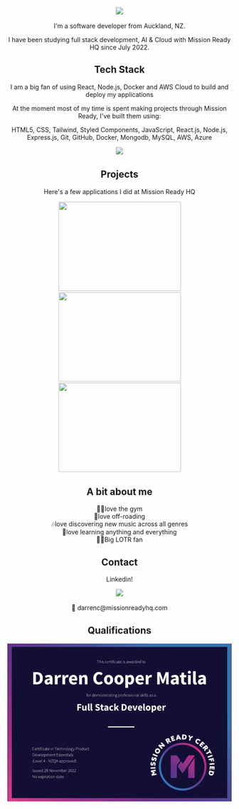 <div align="center">
  
<img src="https://readme-typing-svg.demolab.com?font=Fira+Code&pause=1000&width=500&lines=👋+Welcome+to+Darren's+GitHub.+Have+Fun!"/>

I'm a software developer from Auckland, NZ.</p>

I have been studying full stack development, AI & Cloud with Mission Ready HQ since July 2022. </p>

<div align="center"><h2>Tech Stack</h2></div>
I am a big fan of using React, Node.js, Docker and AWS Cloud to build and deploy my applications</p>

<p align="center">At the moment most of my time is spent making projects through Mission Ready, I've built them using: </br> </p>

<p align="center">
    <p>HTML5, CSS, Tailwind, Styled Components, JavaScript, React.js, Node.js, Express.js, Git, GitHub, Docker, Mongodb, MySQL, AWS, Azure</br> </p>
  <a href="https://skillicons.dev">
    <img src="https://skillicons.dev/icons?i=html,css,tailwind,styledcomponents,js,react,nodejs,express,git,github,docker,mongodb,mysql,aws,azure" />
  </a>
</p>

<div align="center"><h2>Projects</h2></div>
<p align="center">Here's a few applications I did at Mission Ready HQ</p>
<div style='display: "flex"; flex-direction: "row"; gap: "15"; justify-content: "space-between"; width:"100%"; background-color: "#000000" ' align="center">
 <img class="img" src="https://github.com/DarrenCooperM/DarrenCooperM/blob/main/mx_adobe-exp.gif"  height="200"width="275" />
 <img class="img" src="https://github.com/DarrenCooperM/DarrenCooperM/blob/main/gym.gif"  height="200" width="275" />
  <img class="img" src="https://github.com/DarrenCooperM/DarrenCooperM/blob/main/metro-AdobeExpress.gif" height="200" width="275"/>
 </div>

<div align="center"><h2>A bit about me</h2></div>
<p text-align="justify">
🏋🏻love the gym <br/>
🚙love off-roading <br/>
🎶love discovering new music across all genres <br/>
📙love learning anything and everything <br/>
🧙‍♂️Big LOTR fan <br/>
  </p>
 </div>
  
<div align="center"><h2>Contact</h2>
  <p>Linkedin!</p>
<a href="https://www.linkedin.com/in/dcoopermatila/">
    <img src="https://skillicons.dev/icons?i=linkedin" />
  </a>
  <p >📧 darrenc@missionreadyhq.com </p>
</div>

 <div align="center"><h2>Qualifications</h2>
 <img class="img" src="https://github.com/DarrenCooperM/DarrenCooperM/blob/main/Darren-Cooper-Matila-Mission-Ready-Level-4-Cert..png" />
  </div>
<!---
DarrenCooperM/DarrenCooperM is a ✨ special ✨ repository because its `README.md` (this file) appears on your GitHub profile.
You can click the Preview link to take a look at your changes.
--->

